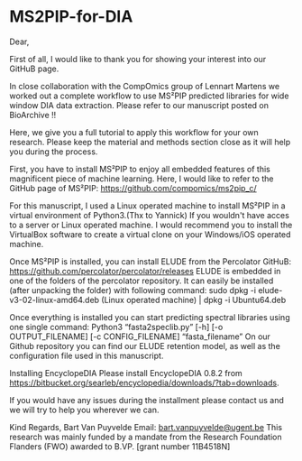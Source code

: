 # MS2PIP-for-DIA
Dear,

First of all, I would like to thank you for showing your interest into our GitHuB page.

In close collaboration with the CompOmics group of Lennart Martens we worked out a complete workflow to use MS²PIP predicted libraries for wide window DIA data extraction. Please refer to our manuscript posted on BioArchive !!

Here, we give you a full tutorial to apply this workflow for your own research. Please keep the material and methods section close as it will help you during the process. 

First, you have to install MS²PIP to enjoy all embedded features of this magnificent piece of machine learning. 
Here, I would like to refer to the GitHub page of MS²PIP: https://github.com/compomics/ms2pip_c/ 

For this manuscript, I used a Linux operated machine to install MS²PIP in a virtual environment of Python3.(Thx to Yannick) 
If you wouldn't have acces to a server or Linux operated machine. I would recommend you to install the VirtualBox software to create a virtual clone on your Windows/iOS operated machine. 

Once MS²PIP is installed, you can install ELUDE from the Percolator GitHuB: https://github.com/percolator/percolator/releases
ELUDE is embedded in one of the folders of the percolator repository. It can easily be installed (after unpacking the folder) with following command: 
sudo dpkg -i elude-v3-02-linux-amd64.deb (Linux operated machine) | dpkg -i  Ubuntu64.deb

Once everything is installed you can start predicting spectral libraries using one single command:
Python3 “fasta2speclib.py” [-h] [-o OUTPUT_FILENAME] [-c CONFIG_FILENAME] “fasta_filename”
On our Github repository you can find our ELUDE retention model, as well as the configuration file used in this manuscript. 

Installing EncyclopeDIA 
Please install EncyclopeDIA 0.8.2 from https://bitbucket.org/searleb/encyclopedia/downloads/?tab=downloads.

If you would have any issues during the installment please contact us and we will try to help you wherever we can. 

Kind Regards,
Bart Van Puyvelde
Email: bart.vanpuyvelde@ugent.be
This research was mainly funded by a mandate from the Research Foundation Flanders (FWO) awarded to B.VP. [grant number 11B4518N]
